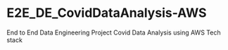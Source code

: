 # E2E_DE_CovidDataAnalysis-AWS
End to End Data Engineering Project Covid Data Analysis using AWS Tech stack
